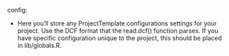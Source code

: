 config: 

 - Here you’ll store any ProjectTemplate configurations settings for your project. Use the DCF format that the read.dcf() function parses. If you have specific configuration unique to the project, this should be placed in lib/globals.R.